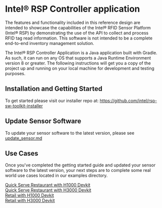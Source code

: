 # Intel&reg; RSP Controller application

The features and functionality included in this reference design are 
intended to showcase the capabilities of the Intel® RFID Sensor Platform (Intel® RSP) 
by demonstrating the use of the API to collect and process RFID tag read information. This software is not intended to be a complete end-to-end inventory management solution.  

The Intel&reg; RSP Controller Application is a Java application built with Gradle. As such, it can run on any OS that supports 
a Java Runtime Environment version 8 or greater. The following instructions will get you a copy 
of the project up and running on your local machine for development and testing purposes.  


## Installation and Getting Started

To get started please visit our installer repo at: https://github.com/intel/rsp-sw-toolkit-installer


## Update Sensor Software

To update your sensor software to the latest version, please see [update_sensor.md](update_sensor.md)


## Use Cases

Once you've completed the getting started guide and updated your sensor software to the latest version, your next steps are to complete some real world use cases located in our examples directory.

[Quick Serve Restaurant with H1000 Devkit](examples/use-cases/qsr/h1000)  
[Quick Serve Restaurant with H3000 Devkit](examples/use-cases/qsr/h3000)  
[Retail with H1000 Devkit](examples/use-cases/retail/h1000)  
[Retail with H3000 Devkit](examples/use-cases/retail/h3000)
